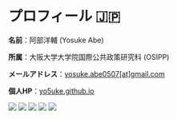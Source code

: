 # プロフィール 🇯🇵

**名前**：阿部洋輔 (Yosuke Abe)

**所属**：大阪大学大学院国際公共政策研究科 (OSIPP)

**メールアドレス**：[yosuke.abe0507[at]gmail.com](mailto:yosuke.abe0507@gmail.com)

**個人HP**：[yo5uke.github.io](https://yo5uke.github.io/)

![](http://github-profile-summary-cards.vercel.app/api/cards/profile-details?username=yo5uke&theme=tokyonight)
![](http://github-profile-summary-cards.vercel.app/api/cards/repos-per-language?username=yo5uke&theme=tokyonight)
![](http://github-profile-summary-cards.vercel.app/api/cards/most-commit-language?username=yo5uke&theme=tokyonight)
![](http://github-profile-summary-cards.vercel.app/api/cards/stats?username=Keichan15yo5uke&theme=tokyonight)
![](http://github-profile-summary-cards.vercel.app/api/cards/productive-time?username=yo5uke&theme=tokyonight&utcOffset=9)

